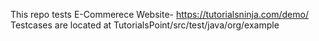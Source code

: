This repo tests E-Commerece Website- https://tutorialsninja.com/demo/
Testcases are located at TutorialsPoint/src/test/java/org/example







